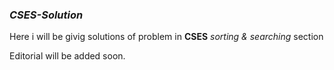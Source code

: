 ### *CSES-Solution*

Here i will be givig solutions of problem in **CSES**  *sorting & searching* section

Editorial will be added soon.
